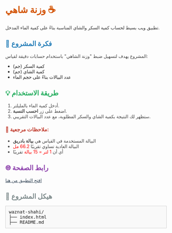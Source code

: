 
<h1 style="color: #d35400;">وزنة شاهي ☕</h1>

<p style="color: #333;">
تطبيق ويب بسيط لحساب كمية السكر والشاي المناسبة بناءً على كمية الماء المدخل.
</p>

<h2 style="color: #2980b9;">📌 فكرة المشروع</h2>

<p style="color: #444;">
المشروع يهدف لتسهيل ضبط "وزنة الشاهي" باستخدام حسابات دقيقة لقياس:
<ul>
  <li>كمية السكر (جم)</li>
  <li>كمية الشاي (جم)</li>
  <li>عدد البيالات بناءً على حجم الماء</li>
</ul>
</p>

<h2 style="color: #27ae60;">💡 طريقة الاستخدام</h2>

<ol style="color: #444;">
  <li>أدخل كمية الماء بالمليلتر.</li>
  <li>اضغط على زر <b>احسب النسبة</b>.</li>
  <li>ستظهر لك النتيجة بكمية الشاي والسكر المطلوبة، مع عدد البيالات التقريبي.</li>
</ol>

<h3 style="color: #c0392b;">🔺 ملاحظات مرجعية:</h3>
<ul style="color: #444;">
  <li>البيالة المستخدمة في القياس هي <b>بيالة بادريق</b></li>
  <li>البيالة العادية تساوي تقريبًا <span style="color: red;">66.2 مل</span></li>
  <li>أي أن <span style="color: red;">1 لتر = 15 بيالة</span> تقريبًا</li>
</ul>

<h2 style="color: #8e44ad;">🌐 رابط الصفحة</h2>
<p><a href="https://alhammod1.github.io/waznat-shahi/" style="color: #2c3e50;">افتح التطبيق من هنا</a></p>

<h2 style="color: #7f8c8d;">📁 هيكل المشروع</h2>

<pre style="background-color: #f9f9f9; padding: 10px; border: 1px solid #ccc;">
waznat-shahi/
├── index.html
├── README.md
</pre>
